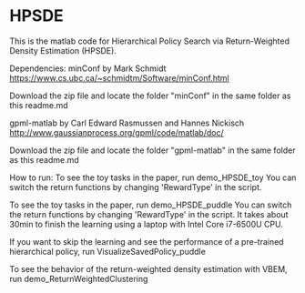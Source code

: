 # HPSDE

This is the matlab code for Hierarchical Policy Search via Return-Weighted Density Estimation (HPSDE).

Dependencies:
minConf by Mark Schmidt
https://www.cs.ubc.ca/~schmidtm/Software/minConf.html

Download the zip file and locate the folder "minConf" in the same folder as this readme.md

gpml-matlab by Carl Edward Rasmussen and Hannes Nickisch
http://www.gaussianprocess.org/gpml/code/matlab/doc/

Download the zip file and locate the folder "gpml-matlab" in the same folder as this readme.md

How to run:
To see the toy tasks in the paper, run
demo_HPSDE_toy
You can switch the return functions by changing 'RewardType' in the script.

To see the toy tasks in the paper, run
demo_HPSDE_puddle
You can switch the return functions by changing 'RewardType' in the script.
It takes about 30min to finish the learning using a laptop with Intel Core i7-6500U CPU.

If you want to skip the learning and see the performance of a pre-trained hierarchical policy, run
VisualizeSavedPolicy_puddle

To see the behavior of the return-weighted density estimation with VBEM, run
demo_ReturnWeightedClustering




